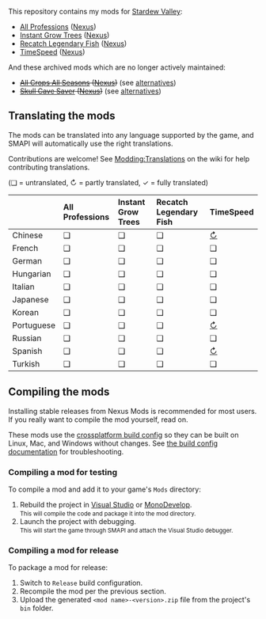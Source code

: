 ﻿This repository contains my mods for [Stardew Valley](http://stardewvalley.net/):

* [All Professions](AllProfessions) ([Nexus](http://www.nexusmods.com/stardewvalley/mods/174))
* [Instant Grow Trees](InstantGrowTrees) ([Nexus](http://www.nexusmods.com/stardewvalley/mods/173))
* [Recatch Legendary Fish](RecatchLegendaryFish) ([Nexus](http://www.nexusmods.com/stardewvalley/mods/172))
* [TimeSpeed](TimeSpeed) ([Nexus](http://www.nexusmods.com/stardewvalley/mods/169))

And these archived mods which are no longer actively maintained:
* ~~[All Crops All Seasons](archived/AllCropsAllSeasons) ([Nexus](http://www.nexusmods.com/stardewvalley/mods/170))~~ (see [alternatives](https://mods.smapi.io/#All_Crops_All_Seasons))
* ~~[Skull Cave Saver](_archived/SkullCaveSaver) ([Nexus](https://www.nexusmods.com/stardewvalley/mods/175))~~ (see [alternatives](https://mods.smapi.io/#Skull_Cave_Saver))

## Translating the mods
The mods can be translated into any language supported by the game, and SMAPI will automatically
use the right translations.

Contributions are welcome! See [Modding:Translations](https://stardewvalleywiki.com/Modding:Translations)
on the wiki for help contributing translations.

(❑ = untranslated, ↻ = partly translated, ✓ = fully translated)

&nbsp;     | All Professions | Instant Grow Trees | Recatch Legendary Fish | TimeSpeed
---------- | :-------------- | :----------------- | :--------------------- | :--------------------------
Chinese    | ❑               | ❑                  | ❑                      | [↻](TimeSpeed/i18n/pt.json)
French     | ❑               | ❑                  | ❑                      | ❑
German     | ❑               | ❑                  | ❑                      | ❑
Hungarian  | ❑               | ❑                  | ❑                      | ❑
Italian    | ❑               | ❑                  | ❑                      | ❑
Japanese   | ❑               | ❑                  | ❑                      | ❑
Korean     | ❑               | ❑                  | ❑                      | ❑
Portuguese | ❑               | ❑                  | ❑                      | [↻](TimeSpeed/i18n/pt.json)
Russian    | ❑               | ❑                  | ❑                      | ❑
Spanish    | ❑               | ❑                  | ❑                      | [↻](TimeSpeed/i18n/es.json)
Turkish    | ❑               | ❑                  | ❑                      | ❑

## Compiling the mods
Installing stable releases from Nexus Mods is recommended for most users. If you really want to
compile the mod yourself, read on.

These mods use the [crossplatform build config](https://smapi.io/package)
so they can be built on Linux, Mac, and Windows without changes. See [the build config documentation](https://smapi.io/package)
for troubleshooting.

### Compiling a mod for testing
To compile a mod and add it to your game's `Mods` directory:

1. Rebuild the project in [Visual Studio](https://www.visualstudio.com/vs/community/) or [MonoDevelop](http://www.monodevelop.com/).  
   <small>This will compile the code and package it into the mod directory.</small>
2. Launch the project with debugging.  
   <small>This will start the game through SMAPI and attach the Visual Studio debugger.</small>

### Compiling a mod for release
To package a mod for release:

1. Switch to `Release` build configuration.
2. Recompile the mod per the previous section.
3. Upload the generated `<mod name>-<version>.zip` file from the project's `bin` folder.
